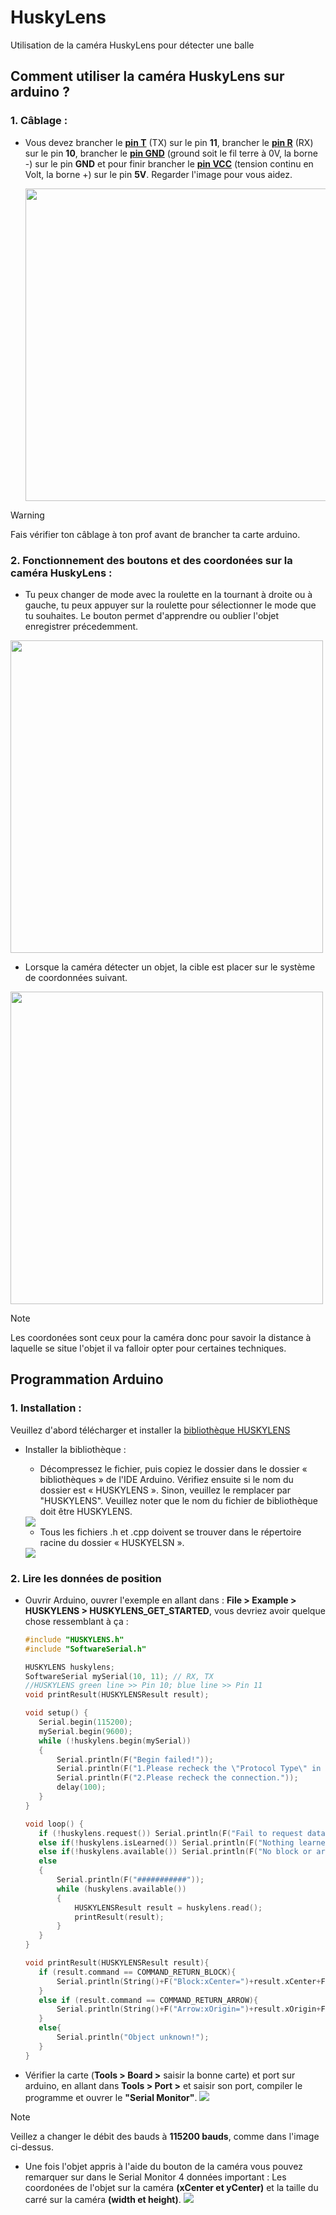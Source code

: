 # HuskyLens
Utilisation de la caméra HuskyLens pour détecter une balle

## Comment utiliser la caméra HuskyLens sur arduino ?

### 1. Câblage :

 - Vous devez brancher le **<ins>pin T</ins>** (TX) sur le pin **11**, brancher le **<ins>pin R</ins>** (RX) sur le pin **10**, brancher le **<ins>pin GND</ins>** (ground soit le fil terre à 0V, la borne -) sur le pin **GND** et pour finir brancher le **<ins>pin VCC</ins>** (tension continu en Volt, la borne +) sur le pin **5V**. Regarder l'image pour vous aidez.   
      


   <img src="assets/connections2.png" width="500" height="500"/>
   
> [!WARNING]
> Fais vérifier ton câblage à ton prof avant de brancher ta carte arduino.

### 2. Fonctionnement des boutons et des coordonées sur la caméra HuskyLens :

- Tu peux changer de mode avec la roulette en la tournant à droite ou à gauche, tu peux appuyer sur la roulette pour sélectionner le mode que tu souhaites. Le bouton permet d'apprendre ou oublier l'objet enregistrer précedemment. 

<img src="assets/buttons.png" width="500" height="500"/>

- Lorsque la caméra détecter un objet, la cible est placer sur le système de coordonnées suivant.

<img src="assets/coordonnees.png" width="500" height="500"/>
  

> [!NOTE]
> Les coordonées sont ceux pour la caméra donc pour savoir la distance à laquelle se situe l'objet il va falloir opter pour certaines techniques.

## Programmation  Arduino

### 1. Installation :

Veuillez d'abord télécharger et installer la [bibliothèque HUSKYLENS](https://codeload.github.com/HuskyLens/HUSKYLENSArduino/zip/master)  

- Installer la bibliothèque  :
  
   - Décompressez le fichier, puis copiez le dossier dans le dossier « bibliothèques » de l'IDE Arduino. Vérifiez ensuite si le nom du dossier est « HUSKYLENS ». Sinon, veuillez le remplacer par "HUSKYLENS". Veuillez noter que le nom du fichier de bibliothèque doit être HUSKYLENS.     
     
  <img src="assets/installation1.png">  

  - Tous les fichiers .h et .cpp doivent se trouver dans le répertoire racine du dossier « HUSKYELSN ».
  <img src="assets/installation2.png">
    
### 2. Lire les données de position

- Ouvrir Arduino, ouvrer l'exemple en allant dans : **File > Example > HUSKYLENS > HUSKYLENS_GET_STARTED**, vous devriez avoir quelque chose ressemblant à ça :
   ```c++
   #include "HUSKYLENS.h"
   #include "SoftwareSerial.h"

  HUSKYLENS huskylens;
  SoftwareSerial mySerial(10, 11); // RX, TX
  //HUSKYLENS green line >> Pin 10; blue line >> Pin 11
  void printResult(HUSKYLENSResult result);
  
  void setup() {
      Serial.begin(115200);
      mySerial.begin(9600);
      while (!huskylens.begin(mySerial))
      {
          Serial.println(F("Begin failed!"));
          Serial.println(F("1.Please recheck the \"Protocol Type\" in HUSKYLENS (General Settings>>Protocol Type>>Serial 9600)"));
          Serial.println(F("2.Please recheck the connection."));
          delay(100);
      }
  }
  
  void loop() {
      if (!huskylens.request()) Serial.println(F("Fail to request data from HUSKYLENS, recheck the connection!"));
      else if(!huskylens.isLearned()) Serial.println(F("Nothing learned, press learn button on HUSKYLENS to learn one!"));
      else if(!huskylens.available()) Serial.println(F("No block or arrow appears on the screen!"));
      else
      {
          Serial.println(F("###########"));
          while (huskylens.available())
          {
              HUSKYLENSResult result = huskylens.read();
              printResult(result);
          }    
      }
  }
  
  void printResult(HUSKYLENSResult result){
      if (result.command == COMMAND_RETURN_BLOCK){
          Serial.println(String()+F("Block:xCenter=")+result.xCenter+F(",yCenter=")+result.yCenter+F(",width=")+result.width+F(",height=")+result.height+F(",ID=")+result.ID);
      }
      else if (result.command == COMMAND_RETURN_ARROW){
          Serial.println(String()+F("Arrow:xOrigin=")+result.xOrigin+F(",yOrigin=")+result.yOrigin+F(",xTarget=")+result.xTarget+F(",yTarget=")+result.yTarget+F(",ID=")+result.ID);
      }
      else{
          Serial.println("Object unknown!");
      }
  }

   ```  
- Vérifier la carte (__Tools > Board >__ saisir la bonne carte) et port sur arduino, en allant dans __Tools >  Port >__ et saisir son port, compiler le programme et ouvrer le __"Serial Monitor"__.
  <img src="assets/SerialMonitor.png"/>

> [!NOTE]
> Veillez a changer le débit des bauds à __115200 bauds__, comme dans l'image ci-dessus.

- Une fois l'objet appris à l'aide du bouton de la caméra vous pouvez remarquer sur dans le Serial Monitor 4 données important : Les coordonées de l'objet sur la caméra __(xCenter et yCenter)__ et la taille du carré sur la caméra __(width et height)__.   <img src="assets/comObject.png"/>
  
